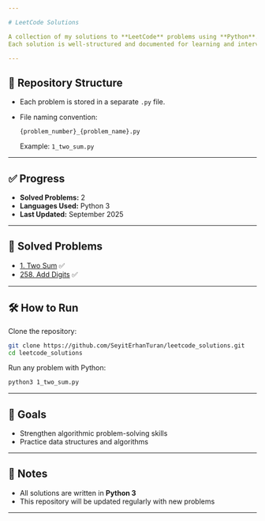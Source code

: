 ```yaml
---

# LeetCode Solutions

A collection of my solutions to **LeetCode** problems using **Python**.
Each solution is well-structured and documented for learning and interview preparation.

---
```


## 📂 Repository Structure

* Each problem is stored in a separate `.py` file.

* File naming convention:

  ```
  {problem_number}_{problem_name}.py
  ```

  Example:
  `1_two_sum.py`
  
---

## ✅ Progress

* **Solved Problems:** 2
* **Languages Used:** Python 3
* **Last Updated:** September 2025

---

## 🚀 Solved Problems

* [1. Two Sum](1_two_sum.py) ✅
* [258. Add Digits](258_add_digits.py) ✅

---

## 🛠️ How to Run

Clone the repository:

```bash
git clone https://github.com/SeyitErhanTuran/leetcode_solutions.git
cd leetcode_solutions
```

Run any problem with Python:

```bash
python3 1_two_sum.py
```

---

## 🎯 Goals

* Strengthen algorithmic problem-solving skills
* Practice data structures and algorithms

---

## 📌 Notes

* All solutions are written in **Python 3**
* This repository will be updated regularly with new problems

---
